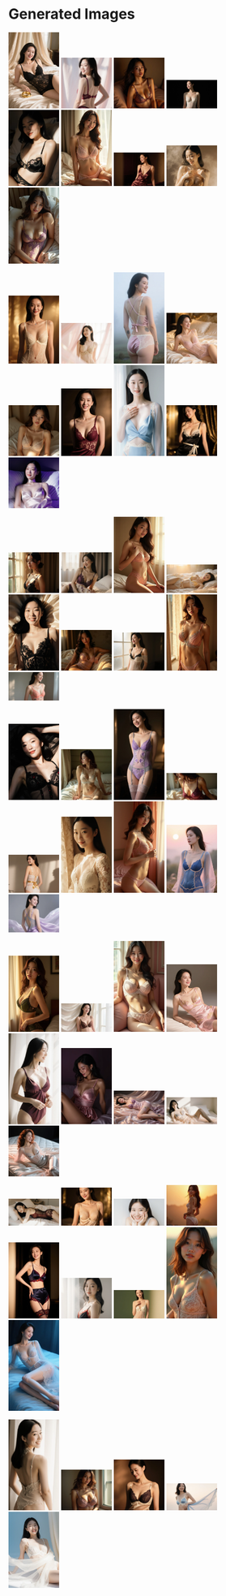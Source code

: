 # Generated Images



<img src="2025_09_18_01.webp" width="100"/> <img src="2025_09_18_02.webp" width="100"/> <img src="2025_09_18_03.webp" width="100"/> <img src="2025_09_18_04.webp" width="100"/> <img src="2025_09_18_05.webp" width="100"/> <img src="2025_09_18_06.webp" width="100"/> <img src="2025_09_18_07.webp" width="100"/> <img src="2025_09_18_08.webp" width="100"/> <img src="2025_09_18_09.webp" width="100"/>

<img src="2025_09_18_10.webp" width="100"/> <img src="2025_09_18_11.webp" width="100"/> <img src="2025_09_18_12.webp" width="100"/> <img src="2025_09_18_13.webp" width="100"/> <img src="2025_09_18_14.webp" width="100"/> <img src="2025_09_18_15.webp" width="100"/> <img src="2025_09_18_16.webp" width="100"/> <img src="2025_09_18_17.webp" width="100"/> <img src="2025_09_18_18.webp" width="100"/>

<img src="2025_09_18_19.webp" width="100"/> <img src="2025_09_18_20.webp" width="100"/> <img src="2025_09_18_21.webp" width="100"/> <img src="2025_09_18_22.webp" width="100"/> <img src="2025_09_18_23.webp" width="100"/> <img src="2025_09_18_24.webp" width="100"/> <img src="2025_09_18_25.webp" width="100"/> <img src="2025_09_18_26.webp" width="100"/> <img src="2025_09_18_27.webp" width="100"/>

<img src="2025_09_18_28.webp" width="100"/> <img src="2025_09_18_29.webp" width="100"/> <img src="2025_09_18_30.webp" width="100"/> <img src="2025_09_18_31.webp" width="100"/> <img src="2025_09_18_32.webp" width="100"/> <img src="2025_09_18_33.webp" width="100"/> <img src="2025_09_18_34.webp" width="100"/> <img src="2025_09_18_35.webp" width="100"/> <img src="2025_09_18_36.webp" width="100"/>

<img src="2025_09_18_37.webp" width="100"/> <img src="2025_09_18_38.webp" width="100"/> <img src="2025_09_18_39.webp" width="100"/> <img src="2025_09_18_40.webp" width="100"/> <img src="2025_09_18_41.webp" width="100"/> <img src="2025_09_18_42.webp" width="100"/> <img src="2025_09_18_43.webp" width="100"/> <img src="2025_09_18_44.webp" width="100"/> <img src="2025_09_18_45.webp" width="100"/>

<img src="2025_09_18_46.webp" width="100"/> <img src="2025_09_18_47.webp" width="100"/> <img src="2025_09_18_48.webp" width="100"/> <img src="2025_09_18_49.webp" width="100"/> <img src="2025_09_18_50.webp" width="100"/> <img src="2025_09_18_51.webp" width="100"/> <img src="2025_09_18_52.webp" width="100"/> <img src="2025_09_18_53.webp" width="100"/> <img src="2025_09_18_54.webp" width="100"/>

<img src="2025_09_18_55.webp" width="100"/> <img src="2025_09_18_56.webp" width="100"/> <img src="2025_09_18_57.webp" width="100"/> <img src="2025_09_18_58.webp" width="100"/> <img src="2025_09_18_59.webp" width="100"/>